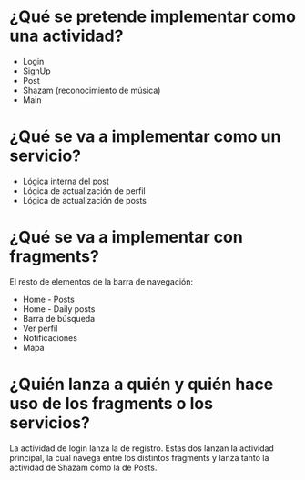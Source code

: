 # ¿Qué se pretende implementar como una actividad?
* Login
* SignUp
* Post
* Shazam (reconocimiento de música)
* Main

# ¿Qué se va a implementar como un servicio?
* Lógica interna del post
* Lógica de actualización de perfil
* Lógica de actualización de posts

# ¿Qué se va a implementar con fragments?
El resto de elementos de la barra de navegación:
* Home - Posts
* Home - Daily posts
* Barra de búsqueda
* Ver perfil
* Notificaciones
* Mapa

# ¿Quién lanza a quién y quién hace uso de los fragments o los servicios?
La actividad de login lanza la de registro. Estas dos lanzan la actividad principal, la cual navega entre los distintos fragments y lanza tanto la actividad de Shazam como la de Posts. 
